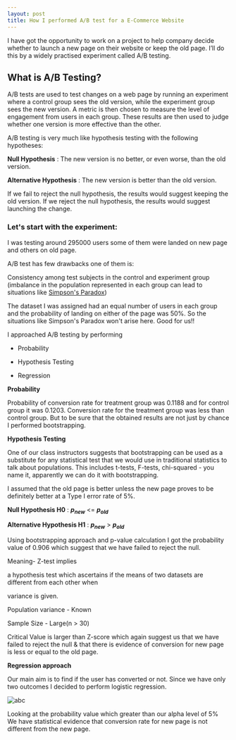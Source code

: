 ```yaml
---
layout: post
title: How I performed A/B test for a E-Commerce Website
---
```


I have got the opportunity to work on a project to help company decide whether to launch a new page on their website or keep the old page.
I’ll do this by a widely practised experiment called A/B testing.

## What is A/B Testing?

A/B tests are used to test changes on a web page by running an experiment where a control group sees the old version, while the experiment group sees the new version. A metric is then chosen to measure the level of engagement from users in each group. These results are then used to judge whether one version is more effective than the other. 

A/B testing is very much like hypothesis testing with the following hypotheses:

**Null Hypothesis** : The new version is no better, or even worse, than the old version.

**Alternative Hypothesis** : The new version is better than the old version.

If we fail to reject the null hypothesis, the results would suggest keeping the old version. If we reject the null hypothesis, 
the results would suggest launching the change.

### Let's start with the experiment:

I was testing around 295000 users some of them were landed on new page and others on old page.

A/B test has few drawbacks one of them is:

Consistency among test subjects in the control and experiment group (imbalance in the population represented in each group can lead 
to situations like [Simpson's Paradox](https://en.wikipedia.org/wiki/Simpson%27s_paradox))

The dataset I was assigned had an equal number of users in each group and the probability of landing on either of the page was 50%. So the situations like Simpson's Paradox won't arise here. Good for us!!

I approached A/B testing by performing
 
- Probability

- Hypothesis Testing

- Regression

**Probability**

Probability of conversion rate for treatment group was 0.1188 and for control group it was 0.1203. Conversion rate for the treatment group was less than control group. But to be sure that the obtained results are not just by chance I performed bootstrapping.

**Hypothesis Testing**

One of our class instructors suggests that bootstrapping can be used as a substitute for any statistical test that we would use in
traditional statistics to talk about populations. This includes t-tests, F-tests, chi-squared - you name it, apparently we can do it 
with bootstrapping.

I assumed that the old page is better unless the new page proves to be definitely better at a Type I error rate of 5%.

**Null Hypothesis H0** : **$p_{new}$** <= **$p_{old}$**

**Alternative Hypothesis H1** : **$p_{new}$** > **$p_{old}$**

Using bootstrapping approach and p-value calculation I got the probability value of 0.906 which suggest that we have failed to 
reject the null.

Meaning- Z-test implies 

a hypothesis test which ascertains if the means of two datasets are different from each other when 

variance is given.

Population variance - Known

Sample Size - Large(n > 30)

Critical Value is larger than Z-score which again suggest us that we have failed to reject the null & that there is 
evidence of conversion for new page is less or equal to the old page.

**Regression approach**

Our main aim is to find if the user has converted or not. Since we have only two outcomes I decided to perform logistic regression.

![abc](https://image.ibb.co/intCOK/logistic_reg.png)

Looking at the probability value which greater than our alpha level of 5% We have statistical evidence that conversion rate for new page is not different from the new page.



